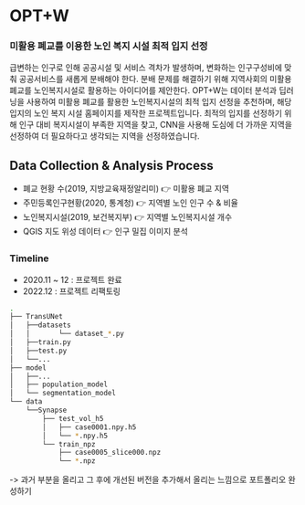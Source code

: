 # OPT+W
### 미활용 폐교를 이용한 노인 복지 시설 최적 입지 선정

급변하는 인구로 인해 공공시설 및 서비스 격차가 발생하며, 변화하는 인구구성비에 맞춰 공공서비스를 새롭게 분배해야 한다. 분배 문제를 해결하기 위해 지역사회의 미활용 폐교를 노인복지시설로 활용하는 아이디어를 제안한다.
OPT+W는 데이터 분석과 딥러닝을 사용하여 미활용 폐교를 활용한 노인복지시설의 최적 입지 선정을 추천하며, 해당 입지의 노인 복지 시설 홈페이지를 제작한 프로젝트입니다. 최적의 입지를 선정하기 위해 인구 대비 복지시설이 부족한 지역을 찾고, CNN을 사용해 도심에 더 가까운 지역을 선정하여 더 필요하다고 생각되는 지역을 선정하였습니다.


## Data Collection & Analysis Process
- 폐교 현황 수(2019, 지방교육재정알리미) 👉 미활용 폐교 지역
- 주민등록인구현황(2020, 통계청) 👉 지역별 노인 인구 수 & 비율
- 노인복지시설(2019, 보건복지부) 👉 지역별 노인복지시설 개수
- QGIS 지도 위성 데이터 👉 인구 밀집 이미지 분석

### Timeline
- 2020.11 ~ 12 : 프로젝트 완료
- 2022.12 : 프로젝트 리팩토링

```bash
.
├── TransUNet
│   ├──datasets
│   │       └── dataset_*.py
│   ├──train.py
│   ├──test.py
│   └──...
├── model
│   ├──...
│   ├── population_model
│   └── segmentation_model
└── data
    └──Synapse
        ├── test_vol_h5
        │   ├── case0001.npy.h5
        │   └── *.npy.h5
        └── train_npz
            ├── case0005_slice000.npz
            └── *.npz
```

-> 과거 부분을 올리고 그 후에 개선된 버전을 추가해서 올리는 느낌으로 포트폴리오 완성하기
